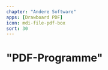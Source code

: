 ```yaml
---
chapter: "Andere Software"
apps: [Drawboard PDF]
icon: mdi-file-pdf-box
sort: 30
---
```


# "PDF-Programme"



<Features/>